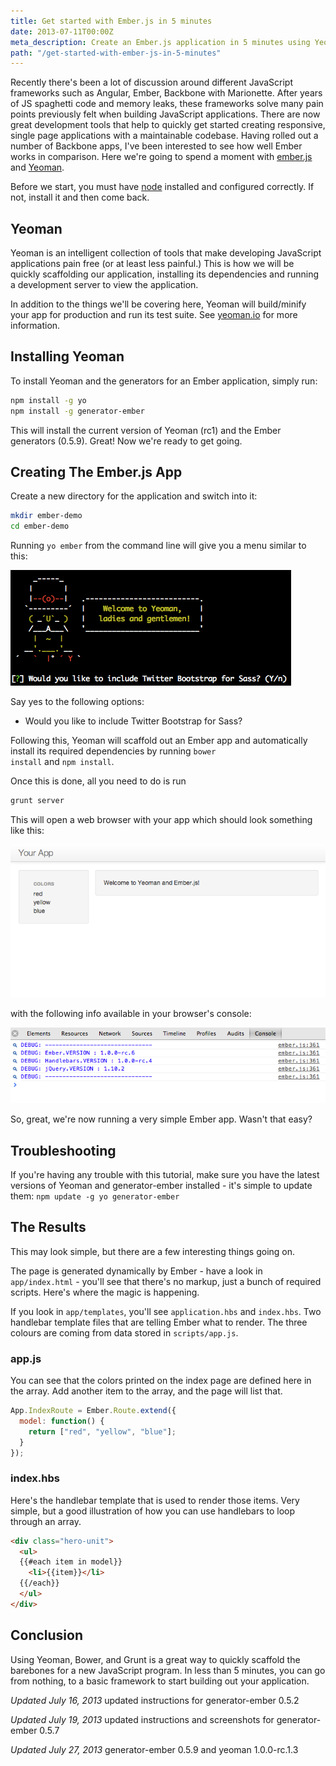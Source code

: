 ```yaml
---
title: Get started with Ember.js in 5 minutes
date: 2013-07-11T00:00Z
meta_description: Create an Ember.js application in 5 minutes using Yeoman and its associated tools. This Ember tutorial gets you up and running fast.
path: "/get-started-with-ember-js-in-5-minutes"
---
```


Recently there's been a lot of discussion around different JavaScript frameworks
such as Angular, Ember, Backbone with Marionette. After years of JS spaghetti
code and memory leaks, these frameworks solve many pain points previously felt
when building JavaScript applications. There are now great development tools
that help to quickly get started creating responsive, single page applications
with a maintainable codebase. Having rolled out a number of Backbone apps, I've
been interested to see how well Ember works in comparison. Here we're going to
spend a moment with <a href="http://emberjs.com/">ember.js</a> and
<a href="http://yeoman.io">Yeoman</a>.

Before we start, you must have <a href="http://nodejs.org">node</a> installed
and configured correctly. If not, install it and then come back.

## Yeoman

Yeoman is an intelligent collection of tools that make developing JavaScript
applications pain free (or at least less painful.) This is how we will be
quickly scaffolding our application, installing its dependencies and running a
development server to view the application.

In addition to the things we'll be covering here, Yeoman will build/minify your
app for production and run its test suite. See
<a href="http://yeoman.io">yeoman.io</a> for more information.

## Installing Yeoman

To install Yeoman and the generators for an Ember application, simply run:

```bash
npm install -g yo
npm install -g generator-ember
```

This will install the current version of Yeoman (rc1) and the Ember generators
(0.5.9). Great! Now we're ready to get going.

## Creating The Ember.js App

Create a new directory for the application and switch into it:

```bash
mkdir ember-demo
cd ember-demo
```

Running <code>yo ember</code> from the command line will give you a menu similar
to this:

![Yeoman menu for Ember.js generator](./yeoman_ember_generator_options.png)

Say yes to the following options:

* Would you like to include Twitter Bootstrap for Sass?

Following this, Yeoman will scaffold out an Ember app and automatically install
its required dependencies by running <code>bower install</code> and <code>npm
install</code>.

Once this is done, all you need to do is run

```bash
grunt server
```

This will open a web browser with your app which should look something like
this:

![Ember.js starting page.](./Yeoman_Ember_Starter_Kit.png)

with the following info available in your browser's console:

![Ember console](./Yeoman_Ember_Starter_Kit-3.png)

So, great, we're now running a very simple Ember app. Wasn't that easy?

<h2>Troubleshooting</h2>

If you're having any trouble with this tutorial, make sure you have the latest
versions of Yeoman and generator-ember installed - it's simple to update them:
<code>npm update -g yo generator-ember</code>

<h2>The Results</h2>

This may look simple, but there are a few interesting things going on.

The page is generated dynamically by Ember - have a look in
<code>app/index.html</code> - you'll see that there's no markup, just a bunch of
required scripts. Here's where the magic is happening.

If you look in <code>app/templates</code>, you'll see
<code>application.hbs</code> and <code>index.hbs</code>. Two handlebar template
files that are telling Ember what to render. The three colours are coming from
data stored in <code>scripts/app.js</code>.

<h3>app.js</h3>

You can see that the colors printed on the index page are defined here in the
array. Add another item to the array, and the page will list that.

```javascript
App.IndexRoute = Ember.Route.extend({
  model: function() {
    return ["red", "yellow", "blue"];
  }
});
```

<h3>index.hbs</h3>

Here's the handlebar template that is used to render those items. Very simple,
but a good illustration of how you can use handlebars to loop through an array.

```html
<div class="hero-unit">
  <ul>
  {{#each item in model}}
    <li>{{item}}</li>
  {{/each}}
  </ul>
</div>
```

<h2>Conclusion</h2>

Using Yeoman, Bower, and Grunt is a great way to quickly scaffold the barebones
for a new JavaScript program. In less than 5 minutes, you can go from nothing,
to a basic framework to start building out your application.

<em>Updated July 16, 2013</em> updated instructions for generator-ember 0.5.2

<em>Updated July 19, 2013</em> updated instructions and screenshots for
generator-ember 0.5.7

<em>Updated July 27, 2013</em> generator-ember 0.5.9 and yeoman 1.0.0-rc.1.3
